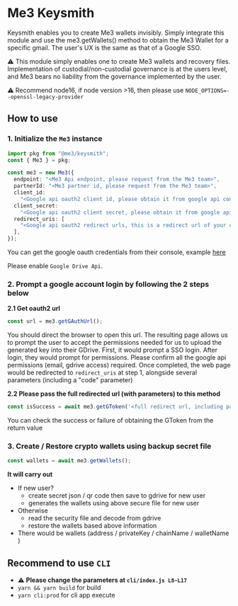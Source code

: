 # Me3 Keysmith

Keysmith enables you to create Me3 wallets invisibly. Simply integrate this module and use the me3.getWallets() method to obtain the Me3 Wallet for a specific gmail. The user's UX is the same as that of a Google SSO.

⚠️ This module simply enables one to create Me3 wallets and recovery files. Implementation of custodial/non-custodial governance is at the users level, and Me3 bears no liability from the governance implemented by the user.

⚠️ Recommend node16, if node version >16, then please use `NODE_OPTIONS=--openssl-legacy-provider`

## How to use

### 1. Initialize the `Me3` instance

```ts
import pkg from "@me3/keysmith";
const { Me3 } = pkg;

const me3 = new Me3({
  endpoint: "<Me3 Api endpoint, please request from the Me3 team>",
  partnerId: "<Me3 partner id, please request from the Me3 team>",
  client_id:
    "<Google api oauth2 client id, please obtain it from google api console>",
  client_secret:
    "<Google api oauth2 client secret, please obtain it from google api console>",
  redirect_uris: [
    "<Google api oauth2 redirect urls, this is a redirect url of your choice that was registered with google api console>",
  ],
});
```

You can get the google oauth credentials from their console, example [here](https://developers.google.com/fit/android/get-api-key#request_an_oauth_20_client_id_in_the)

Please enable `Google Drive Api`.

### 2. Prompt a google account login by following the 2 steps below

**2.1 Get oauth2 url**

```ts
const url = me3.getGAuthUrl();
```

You should direct the browser to open this url. The resulting page allows us to prompt the user to accept the permissions needed for us to upload the generated key into their GDrive.
First, it would prompt a SSO login.
After login, they would prompt for permissions. Please confirm all the google api permissions (email, gdrive access) required.
Once completed, the web page would be redirected to `redirect_uris` at step 1, alongside several parameters (including a "code" parameter)

**2.2 Please pass the full redirected url (with parameters) to this method**

```ts
const isSuccess = await me3.getGToken('<full redirect url, including parameters>);
```

You can check the success or failure of obtaining the GToken from the return value

### 3. Create / Restore crypto wallets using backup secret file

```ts
const wallets = await me3.getWallets();
```

**It will carry out**

- If new user?
  - create secret json / qr code then save to gdrive for new user
  - generates the wallets using above secure file for new user
- Otherwise
  - read the security file and decode from gdrive
  - restore the wallets based above information
- There would be wallets (address / privateKey / chainName / walletName )

## Recommend to use `CLI`

- ⚠️ **Please change the parameters at `cli/index.js L8~L17`**
- `yarn && yarn build` for build
- `yarn cli:prod` for cli app execute
